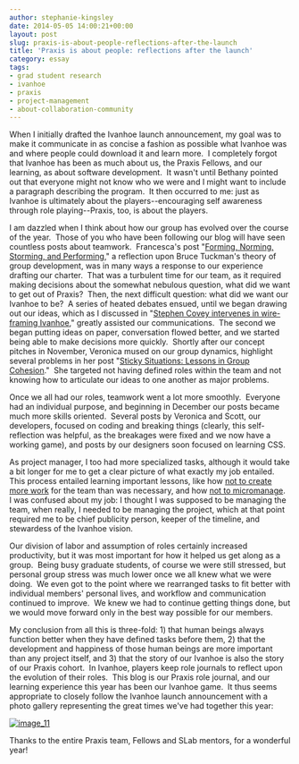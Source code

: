 ```yaml
---
author: stephanie-kingsley
date: 2014-05-05 14:00:21+00:00
layout: post
slug: praxis-is-about-people-reflections-after-the-launch
title: 'Praxis is about people: reflections after the launch'
category: essay
tags:
- grad student research
- ivanhoe
- praxis
- project-management
- about-collaboration-community
---
```


When I initially drafted the Ivanhoe launch announcement, my goal was to make it communicate in as concise a fashion as possible what Ivanhoe was and where people could download it and learn more.  I completely forgot that Ivanhoe has been as much about us, the Praxis Fellows, and our learning, as about software development.  It wasn't until Bethany pointed out that everyone might not know who we were and I might want to include a paragraph describing the program.  It then occurred to me: just as Ivanhoe is ultimately about the players--encouraging self awareness through role playing--Praxis, too, is about the players.

I am dazzled when I think about how our group has evolved over the course of the year.  Those of you who have been following our blog will have seen countless posts about teamwork.  Francesca's post "[Forming, Norming, Storming, and Performing](https://scholarslab.org/grad-student-research/forming-norming-storming-performing/)," a reflection upon Bruce Tuckman's theory of group development, was in many ways a response to our experience drafting our charter.  That was a turbulent time for our team, as it required making decisions about the somewhat nebulous question, what did we want to get out of Praxis?  Then, the next difficult question: what did we want our Ivanhoe to be?  A series of heated debates ensued, until we began drawing out our ideas, which as I discussed in "[Stephen Covey intervenes in wire-framing Ivanhoe](https://scholarslab.org/grad-student-research/stephen-covey-intervenes-in-wire-framing-ivanhoe/)," greatly assisted our communications.  The second we began putting ideas on paper, conversation flowed better, and we started being able to make decisions more quickly.  Shortly after our concept pitches in November, Veronica mused on our group dynamics, highlight several problems in her post "[Sticky Situations: Lessons in Group Cohesion](https://scholarslab.org/grad-student-research/sticky-situations-lessons-group-cohesion/)."  She targeted not having defined roles within the team and not knowing how to articulate our ideas to one another as major problems.

Once we all had our roles, teamwork went a lot more smoothly.  Everyone had an individual purpose, and beginning in December our posts became much more skills oriented.  Several posts by Veronica and Scott, our developers, focused on coding and breaking things (clearly, this self-reflection was helpful, as the breakages were fixed and we now have a working game), and posts by our designers soon focused on learning CSS.

As project manager, I too had more specialized tasks, although it would take a bit longer for me to get a clear picture of what exactly my job entailed.  This process entailed learning important lessons, like how [not to create more work](https://scholarslab.org/grad-student-research/happy-new-year-and-a-few-thoughts-to-begin-it-with/) for the team than was necessary, and how [not to micromanage](https://scholarslab.org/uncategorized/digest-4-on-managing-projects-not-people-reflections-after-a-project-management-crisis/).  I was confused about my job: I thought I was supposed to be managing the team, when really, I needed to be managing the project, which at that point required me to be chief publicity person, keeper of the timeline, and stewardess of the Ivanhoe vision.

Our division of labor and assumption of roles certainly increased productivity, but it was most important for how it helped us get along as a group.  Being busy graduate students, of course we were still stressed, but personal group stress was much lower once we all knew what we were doing.  We even got to the point where we rearranged tasks to fit better with individual members' personal lives, and workflow and communication continued to improve.  We knew we had to continue getting things done, but we would move forward only in the best way possible for our members.

My conclusion from all this is three-fold: 1) that human beings always function better when they have defined tasks before them, 2) that the development and happiness of those human beings are more important than any project itself, and 3) that the story of our Ivanhoe is also the story of our Praxis cohort.  In Ivanhoe, players keep role journals to reflect upon the evolution of their roles.  This blog is our Praxis role journal, and our learning experience this year has been our Ivanhoe game.  It thus seems appropriate to closely follow the Ivanhoe launch announcement with a photo gallery representing the great times we've had together this year:



[![image_11](http://static.scholarslab.org/wp-content/uploads/2014/04/image_11-300x225.jpg)](http://static.scholarslab.org/wp-content/uploads/2014/04/image_11.jpg)

Thanks to the entire Praxis team, Fellows and SLab mentors, for a wonderful year!
